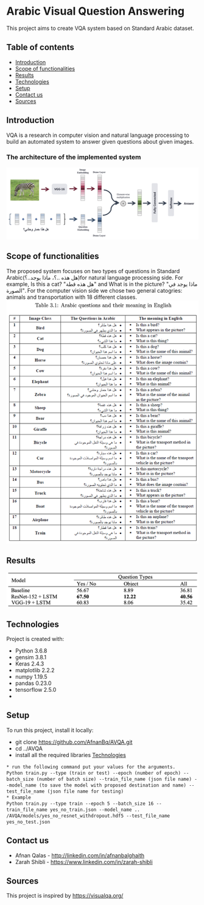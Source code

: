 # Arabic Visual Question Answering 
This project aims to create VQA system based on Standard Arabic dataset. 
## Table of contents
* [Introduction](#introduction)
* [Scope of functionalities](#scope-of-functionalities)
* [Results](#results)
* [Technologies](#technologies)
* [Setup](#setup)
* [Contact us](#contact-us)
* [Sources](#sources)

## Introduction
VQA is a research in computer vision and natural language processing to build an automated system to answer given questions about given images. 
### The architecture of the implemented system
![alt text](https://github.com/AfnanBq/AVQA/blob/master/architecture1.png?raw=true)
## Scope of functionalities
The proposed system focuses on two types of questions in Standard Arabic(هل هذه ..؟، ماذا يوجد..؟)for natural language processing side. For example, Is this a cat? "هل هذه قطة" and What is in
the picture? "ماذا يوجد في الصورة". For the computer vision side we chose two general catogries: animals and transportation with 18 different classes.
![alt text](https://github.com/AfnanBq/AVQA/blob/master/dataset.png?raw=true)

## Results
![alt text](https://github.com/AfnanBq/AVQA/blob/master/results.png?raw=true)
## Technologies
Project is created with:
* Python 3.6.8 
* gensim 3.8.1
* Keras  2.4.3
* matplotlib 2.2.2
* numpy 1.19.5
* pandas 0.23.0
* tensorflow 2.5.0
* 
## Setup
To run this project, install it locally:
* git clone https://github.com/AfnanBq/AVQA.git
* cd ../AVQA 
* install all the required libraries [Technologies](#technologies)
```
* run the following command put your values for the arguments.
Python train.py --type (train or test) --epoch (number of epoch) --batch_size (number of batch size) --train_file_name (json file name) --model_name (to save the model with proposed destination and name) --test_file_name (json file name for testing) 
* Example 
Python train.py --type train --epoch 5 --batch_size 16 --train_file_name yes_no_train.json --model_name .. /AVQA/models/yes_no_resnet_withdropout.hdf5 --test_file_name yes_no_test.json 
```
## Contact us
* Afnan Qalas - http://linkedin.com/in/afnanbalghaith
* Zarah Shibli - https://www.linkedin.com/in/zarah-shibli

## Sources
This project is inspired by https://visualqa.org/

